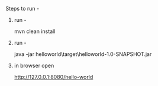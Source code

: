 Steps to run - 

1. run - 


    mvn clean install
    
2. run - 
 
 
    java -jar helloworld\target\helloworld-1.0-SNAPSHOT.jar

3. in browser open


    http://127.0.0.1:8080/hello-world